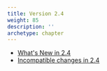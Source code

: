 ```yaml
---
title: Version 2.4
weight: 85
description: ''
archetype: chapter
---
```

- [What's New in 2.4](whats-new-in-2-4.md)
- [Incompatible changes in 2.4](incompatible-changes-in-2-4.md)
